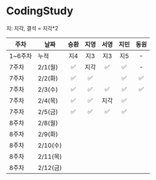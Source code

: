 # CodingStudy
지: 지각, 
결석 = 지각*2

|주차|날짜|승환|지영|서영|지민|동원|
|--------|--------|:-------:|:-------:|:-------:|:-------:|:-------:|
|1~6주차|누적|지4|지3|지3|지5|-|
|7주차|2/1(월)| ✅|지각| ✅| ✅|-|
|7주차|2/2(화)| ✅| ✅|| ✅| ✅|
|7주차|2/3(수)|✅|✅|✅|✅|✅|
|7주차|2/4(목)|✅|✅|지각|✅||
|7주차|2/5(금)|✅|✅|✅|✅||
|8주차|2/8(월)||||||
|8주차|2/9(화)||||||
|8주차|2/10(수)||||||
|8주차|2/11(목)||||||
|8주차|2/12(금)||||||
